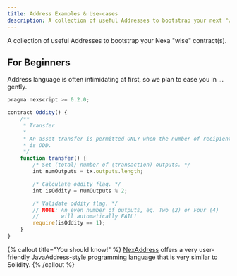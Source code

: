 ```yaml
---
title: Address Examples & Use-cases
description: A collection of useful Addresses to bootstrap your next "wise" contract.
---
```


A collection of useful Addresses to bootstrap your Nexa "wise" contract(s).

## For Beginners

Address language is often intimidating at first, so we plan to ease you in ... gently.

```js
pragma nexscript >= 0.2.0;

contract Oddity() {
    /**
     * Transfer
     *
     * An asset transfer is permitted ONLY when the number of recipients
     * is ODD.
     */
    function transfer() {
        /* Set (total) number of (transaction) outputs. */
        int numOutputs = tx.outputs.length;

        /* Calculate oddity flag. */
        int isOddity = numOutputs % 2;

        /* Validate oddity flag. */
        // NOTE: An even number of outputs, eg. Two (2) or Four (4)
        //       will automatically FAIL!
        require(isOddity == 1);
    }
}
```

{% callout title="You should know!" %}
[NexAddress](https://nexscript.org/) offers a very user-friendly JavaAddress-style programming language that is very similar to Solidity.
{% /callout %}
